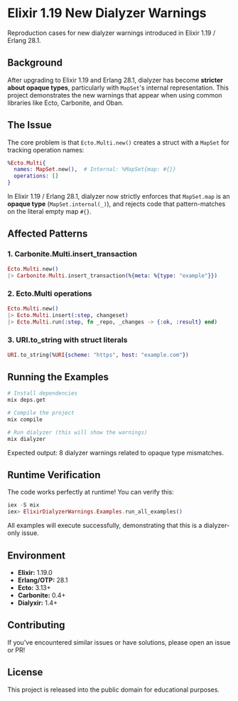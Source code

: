 # Elixir 1.19 New Dialyzer Warnings

Reproduction cases for new dialyzer warnings introduced in Elixir 1.19 / Erlang 28.1.

## Background

After upgrading to Elixir 1.19 and Erlang 28.1, dialyzer has become **stricter about opaque types**, particularly with `MapSet`'s internal representation. This project demonstrates the new warnings that appear when using common libraries like Ecto, Carbonite, and Oban.

## The Issue

The core problem is that `Ecto.Multi.new()` creates a struct with a `MapSet` for tracking operation names:

```elixir
%Ecto.Multi{
  names: MapSet.new(),  # Internal: %MapSet{map: #{}}
  operations: []
}
```

In Elixir 1.19 / Erlang 28.1, dialyzer now strictly enforces that `MapSet.map` is an **opaque type** (`MapSet.internal(_)`), and rejects code that pattern-matches on the literal empty map `#{}`.

## Affected Patterns

### 1. Carbonite.Multi.insert_transaction
```elixir
Ecto.Multi.new()
|> Carbonite.Multi.insert_transaction(%{meta: %{type: "example"}})
```

### 2. Ecto.Multi operations
```elixir
Ecto.Multi.new()
|> Ecto.Multi.insert(:step, changeset)
|> Ecto.Multi.run(:step, fn _repo, _changes -> {:ok, :result} end)
```

### 3. URI.to_string with struct literals
```elixir
URI.to_string(%URI{scheme: "https", host: "example.com"})
```

## Running the Examples

```bash
# Install dependencies
mix deps.get

# Compile the project
mix compile

# Run dialyzer (this will show the warnings)
mix dialyzer
```

Expected output: 8 dialyzer warnings related to opaque type mismatches.

## Runtime Verification

The code works perfectly at runtime! You can verify this:

```elixir
iex -S mix
iex> ElixirDialyzerWarnings.Examples.run_all_examples()
```

All examples will execute successfully, demonstrating that this is a dialyzer-only issue.

## Environment

- **Elixir:** 1.19.0
- **Erlang/OTP:** 28.1
- **Ecto:** 3.13+
- **Carbonite:** 0.4+
- **Dialyxir:** 1.4+

## Contributing

If you've encountered similar issues or have solutions, please open an issue or PR!

## License

This project is released into the public domain for educational purposes.
